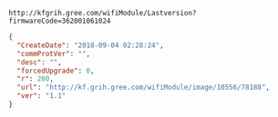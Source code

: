 `http://kfgrih.gree.com/wifiModule/Lastversion?firmwareCode=362001061024`

```json
{
  "CreateDate": "2018-09-04 02:28:24",
  "commProtVer": "",
  "desc": "",
  "forcedUpgrade": 0,
  "r": 200,
  "url": "http://kf.grih.gree.com/wifiModule/image/10556/78188",
  "ver": "1.1"
}
```